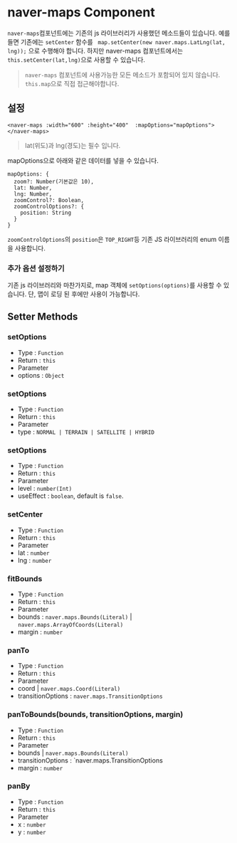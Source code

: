 # naver-maps Component
`naver-maps`컴포넌트에는 기존의 js 라이브러리가 사용했던 메소드들이 있습니다. 예를 들면 기존에는 `setCenter` 함수를 ` map.setCenter(new naver.maps.LatLng(lat, lng));` 으로 수행해야 합니다.
하지만 naver-maps 컴포넌트에서는 `this.setCenter(lat,lng)`으로 사용할 수 있습니다.

> `naver-maps` 컴포넌트에 사용가능한 모든 메소드가 포함되어 있지 않습니다. `this.map`으로 직접 접근해야합니다.
## 설정
```vue
<naver-maps :width="600" :height="400"  :mapOptions="mapOptions"></naver-maps>
```
> lat(위도)과 lng(경도)는 필수 입니다.

mapOptions으로 아래와 같은 데이터를 넣을 수 있습니다. 
```
mapOptions: {
  zoom?: Number(기본값은 10),
  lat: Number,
  lng: Number,
  zoomControl?: Boolean,
  zoomControlOptions?: {
    position: String
  }
}
```
`zoomControlOptions`의 `position`은 `TOP_RIGHT`등 기존 JS 라이브러리의 enum 이름을 사용합니다.
### 추가 옵션 설정하기
기존 js 라이브러리와 마찬가지로, map 객체에 `setOptions(options)`를 사용할 수 있습니다. 단, 맵이 로딩 된 후에만 사용이 가능합니다.

## Setter Methods

### setOptions
* Type : `Function`
* Return : `this`
* Parameter
 * options : `Object`
 
### setOptions
* Type : `Function`
* Return : `this`
* Parameter
 * type : `NORMAL | TERRAIN | SATELLITE | HYBRID`
 
### setOptions
* Type : `Function`
* Return : `this`
* Parameter
 * level : `number(Int)`
 * useEffect : `boolean`, default is `false`.

### setCenter
* Type : `Function`
* Return : `this`
* Parameter
 * lat : `number`
 * lng : `number`

### fitBounds
* Type : `Function`
* Return : `this`
* Parameter
 * bounds : `naver.maps.Bounds(Literal)` | `naver.maps.ArrayOfCoords(Literal)`
 * margin : `number`

### panTo
* Type : `Function`
* Return : `this`
* Parameter
 * coord | `naver.maps.Coord(Literal)`
 * transitionOptions : `naver.maps.TransitionOptions`

### panToBounds(bounds, transitionOptions, margin)
* Type : `Function`
* Return : `this`
* Parameter
 * bounds | `naver.maps.Bounds(Literal)`
 * transitionOptions : `naver.maps.TransitionOptions
 * margin : `number`

### panBy
* Type : `Function`
* Return : `this`
* Parameter
 * x : `number`
 * y : `number`
